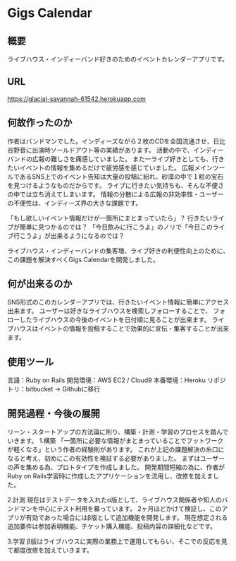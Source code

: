 # Gigs Calendar

## 概要

ライブハウス・インディーバンド好きのためのイベントカレンダーアプリです。

## URL

https://glacial-savannah-61542.herokuapp.com

## 何故作ったのか

作者はバンドマンでした。インディーズながら２枚のCDを全国流通させ、日比谷野音に出演時ソールドアウト等の実績があります。
活動の中で、インディーバンドの広報の難しさを痛感していました。
また一ライブ好きとしても、行きたいイベントの情報を集めるだけで疲労感を感じていました。
広報メインツールであるSNS上でのイベント告知は大量の投稿に紛れ、砂漠の中で１粒の宝石を見つけるようなものだからです。
ライブに行きたい気持ちも、そんな不便さの中では立ち消えてしまいます。
情報の分散による広報の非効率性・ユーザーの不便性は、インディーズ界の大きな課題です。

「もし欲しいイベント情報だけが一箇所にまとまっていたら」？
行きたいライブが簡単に見つかるのでは？
「今日飲みに行こうよ」のノリで「今日このライブ行こうよ」が出来るようになるのでは？

ライブハウス・インディーバンドの集客増、ライブ好きの利便性向上のために、この課題を解決すべくGigs Calendarを開発しました。

## 何が出来るのか

SNS形式のこのカレンダーアプリでは、行きたいイベント情報に簡単にアクセス出来ます。
ユーザーは好きなライブハウスを検索しフォローすることで、
フォローしたライブハウスの今後のイベントを日付順に見ることが出来ます。
ライブハウスはイベントの情報を投稿することで効果的に宣伝・集客することが出来ます。

## 使用ツール

言語：Ruby on Rails
開発環境：AWS EC2 / Cloud9
本番環境：Heroku
リポジトリ：bitbucket → Githubに移行

## 開発過程・今後の展開

リーン・スタートアップの方法論に則り、構築・計測・学習のプロセスを踏んでいきます。
1.構築
「一箇所に必要な情報がまとまっていることでフットワークが軽くなる」という作者の経験則があります。
これが上記の課題解決の糸口になると考え、初めにこの有効性を検証する必要がありました。
まずはユーザーの声を集める為、プロトタイプを作成しました。
開発期間短縮の為に、作者がRuby on Rails学習時に作成したアプリケーションを流用し、改修を加えました。

2.計測
現在はテストデータを入れたα版として、ライブハウス関係者や知人のバンドマンを中心にテスト利用を募っています。
2ヶ月ほどかけて検証し、このアプリが有効であった場合にはβ版として追加機能を開発します。
現在想定される追加要件は参加表明機能、チケット購入機能、投稿内容の詳細化などです。

3.学習
β版はライブハウスに実際の業務上で運用してもらい、そこでの反応を見て都度改修を加えていきます。


